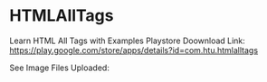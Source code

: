 # HTMLAllTags
Learn HTML All Tags with Examples 
Playstore Doownload Link:
 https://play.google.com/store/apps/details?id=com.htu.htmlalltags
 

See Image Files Uploaded:
